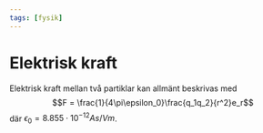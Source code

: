 ```yaml
---
tags: [fysik]
---
```

# Elektrisk kraft
Elektrisk kraft mellan två partiklar kan allmänt beskrivas med
$$F = \frac{1}{4\pi\epsilon_0}\frac{q_1q_2}{r^2}e_r$$
    där $\epsilon_0 = 8.855\cdot10^{-12}As/Vm$.